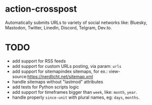 # action-crosspost
Automatically submits URLs to variety of social networks like: Bluesky,  Mastodon, Twitter, LinedIn, Discord, Telgram, Dev.to.

# TODO
- add support for RSS feeds
- add support for custom URLs posting, via param: `urls`
- add support for sitemapindex sitemaps, for ex.: view-source:https://nerdlicht.net/sitemap.xml
- handle sitemaps without "lastmod" attributes
- add tests for Python scripts logic
- add support for timeframes bigger than `week`, like: `month`, `year`.
- handle properly `since-unit` with plural names, eg: `days`, `months`.

